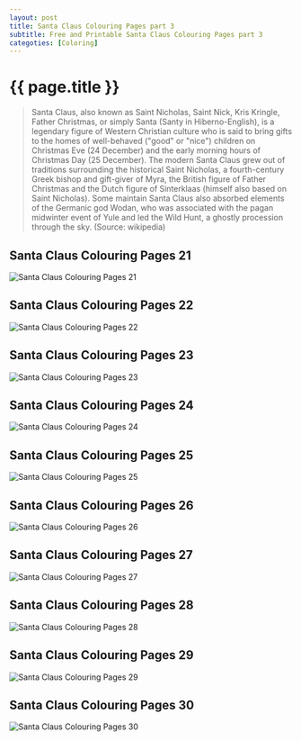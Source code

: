 ```yaml
---
layout: post
title: Santa Claus Colouring Pages part 3
subtitle: Free and Printable Santa Claus Colouring Pages part 3
categoties: [Coloring]
---
```

{{ page.title }}
================
> Santa Claus, also known as Saint Nicholas, Saint Nick, Kris Kringle, Father Christmas, or simply Santa (Santy in Hiberno-English), is a legendary figure of Western Christian culture who is said to bring gifts to the homes of well-behaved ("good" or "nice") children on Christmas Eve (24 December) and the early morning hours of Christmas Day (25 December). The modern Santa Claus grew out of traditions surrounding the historical Saint Nicholas, a fourth-century Greek bishop and gift-giver of Myra, the British figure of Father Christmas and the Dutch figure of Sinterklaas (himself also based on Saint Nicholas). Some maintain Santa Claus also absorbed elements of the Germanic god Wodan, who was associated with the pagan midwinter event of Yule and led the Wild Hunt, a ghostly procession through the sky. (Source: wikipedia)

## Santa Claus Colouring Pages 21
![Santa Claus Colouring Pages 21](https://hoanghabelle.github.io/images/Santa-Claus-Colouring-Pages%20(21).jpg "Santa Claus Colouring Pages 21")

## Santa Claus Colouring Pages 22
![Santa Claus Colouring Pages 22](https://hoanghabelle.github.io/images/Santa-Claus-Colouring-Pages%20(22).jpg "Santa Claus Colouring Pages 22")

## Santa Claus Colouring Pages 23
![Santa Claus Colouring Pages 23](https://hoanghabelle.github.io/images/Santa-Claus-Colouring-Pages%20(23).jpg "Santa Claus Colouring Pages 23")

## Santa Claus Colouring Pages 24
![Santa Claus Colouring Pages 24](https://hoanghabelle.github.io/images/Santa-Claus-Colouring-Pages%20(24).jpg "Santa Claus Colouring Pages 24")

<script async src="//pagead2.googlesyndication.com/pagead/js/adsbygoogle.js"></script><ins class="adsbygoogle" style="display:block" data-ad-format="fluid" data-ad-layout-key="-8i+1w-dq+e9+ft" data-ad-client="ca-pub-6753140515841889" data-ad-slot="6190446671"></ins> <script> (adsbygoogle = window.adsbygoogle || []).push({}); </script>

## Santa Claus Colouring Pages 25
![Santa Claus Colouring Pages 25](https://hoanghabelle.github.io/images/Santa-Claus-Colouring-Pages%20(25).jpg "Santa Claus Colouring Pages 25")

## Santa Claus Colouring Pages 26
![Santa Claus Colouring Pages 26](https://hoanghabelle.github.io/images/Santa-Claus-Colouring-Pages%20(26).jpg "Santa Claus Colouring Pages 26")

## Santa Claus Colouring Pages 27
![Santa Claus Colouring Pages 27](https://hoanghabelle.github.io/images/Santa-Claus-Colouring-Pages%20(27).jpg "Santa Claus Colouring Pages 27")

## Santa Claus Colouring Pages 28
![Santa Claus Colouring Pages 28](https://hoanghabelle.github.io/images/Santa-Claus-Colouring-Pages%20(28).jpg "Santa Claus Colouring Pages 28")

<script async src="//pagead2.googlesyndication.com/pagead/js/adsbygoogle.js"></script><ins class="adsbygoogle" style="display:block" data-ad-format="fluid" data-ad-layout-key="-8i+1w-dq+e9+ft" data-ad-client="ca-pub-6753140515841889" data-ad-slot="6190446671"></ins> <script> (adsbygoogle = window.adsbygoogle || []).push({}); </script>

## Santa Claus Colouring Pages 29
![Santa Claus Colouring Pages 29](https://hoanghabelle.github.io/images/Santa-Claus-Colouring-Pages%20(29).jpg "Santa Claus Colouring Pages 29")

## Santa Claus Colouring Pages 30
![Santa Claus Colouring Pages 30](https://hoanghabelle.github.io/images/Santa-Claus-Colouring-Pages%20(30).jpg "Santa Claus Colouring Pages 30")

